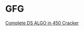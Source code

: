 # GFG

[Complete DS ALGO in 450 Cracker](https://drive.google.com/file/d/1FMdN_OCfOI0iAeDlqswCiC2DZzD4nPsb/view)
